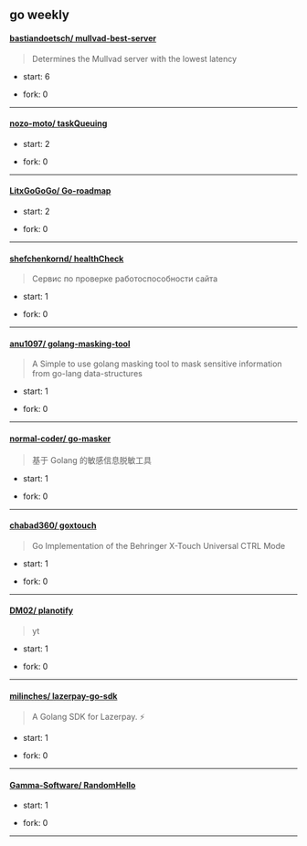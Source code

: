 ## go weekly

#### [bastiandoetsch/ mullvad-best-server](https://github.com/bastiandoetsch/mullvad-best-server)
>  Determines the Mullvad server with the lowest latency
+ start: 6
+ fork: 0
---
#### [nozo-moto/ taskQueuing](https://github.com/nozo-moto/taskQueuing)
>  
+ start: 2
+ fork: 0
---
#### [LitxGoGoGo/ Go-roadmap](https://github.com/LitxGoGoGo/Go-roadmap)
>  
+ start: 2
+ fork: 0
---
#### [shefchenkornd/ healthCheck](https://github.com/shefchenkornd/healthCheck)
>  Сервис по проверке работоспособности сайта
+ start: 1
+ fork: 0
---
#### [anu1097/ golang-masking-tool](https://github.com/anu1097/golang-masking-tool)
>  A Simple to use golang masking tool to mask sensitive information from go-lang data-structures
+ start: 1
+ fork: 0
---
#### [normal-coder/ go-masker](https://github.com/normal-coder/go-masker)
>  基于 Golang 的敏感信息脱敏工具
+ start: 1
+ fork: 0
---
#### [chabad360/ goxtouch](https://github.com/chabad360/goxtouch)
>  Go Implementation of the Behringer X-Touch Universal CTRL Mode
+ start: 1
+ fork: 0
---
#### [DM02/ planotify](https://github.com/DM02/planotify)
>  yt
+ start: 1
+ fork: 0
---
#### [milinches/ lazerpay-go-sdk](https://github.com/milinches/lazerpay-go-sdk)
>  A Golang SDK for Lazerpay. ⚡
+ start: 1
+ fork: 0
---
#### [Gamma-Software/ RandomHello](https://github.com/Gamma-Software/RandomHello)
>  
+ start: 1
+ fork: 0
---